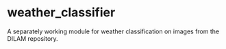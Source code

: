 # weather_classifier
A separately working module for weather classification on images from the DILAM repository.
